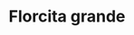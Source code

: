 ---
title: Florcita grande
date: 
draft: false

# descripcion
description : Florcita grande

materials: Plata 925

color: Verde, Cristal, Negro, Rojo, Rosa

dimensions: 1cm

code: 01-06-0008

type: "Aros"

categories: []

# Images
# first image will be shown in the product page
images:
  # - image: "images/path_to_image"
  # La ubicacion de las imagenes es imagenes/Aros/Aros.Strass/01-06-0008-florcita-grande
  - image: "./images/aros/strass/01-06-0008-florcita-grande_a.jpg"
  - image: "./images/aros/strass/01-06-0008-florcita-grande_b.jpg"
  - image: "./images/aros/strass/01-06-0008-florcita-grande_c.jpg"
  - image: "./images/aros/strass/01-06-0008-florcita-grande_d.jpg"
  - image: "./images/aros/strass/01-06-0008-florcita-grande_e.jpg"
---